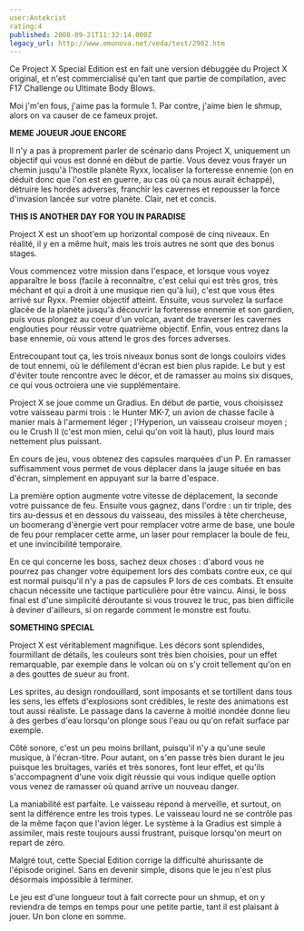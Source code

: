 ```yaml
---
user:Antekrist
rating:4
published: 2008-09-21T11:32:14.000Z
legacy_url: http://www.emunova.net/veda/test/2902.htm
---
```

Ce Project X Special Edition est en fait une version débuggée du Project X original, et n'est commercialisé qu'en tant que partie de compilation, avec F17 Challenge ou Ultimate Body Blows.  

Moi j'm'en fous, j'aime pas la formule 1\. Par contre, j'aime bien le shmup, alors on va causer de ce fameux projet.  

  

**MEME JOUEUR JOUE ENCORE**  

Il n'y a pas à proprement parler de scénario dans Project X, uniquement un objectif qui vous est donné en début de partie. Vous devez vous frayer un chemin jusqu'à l'hostile planète Ryxx, localiser la forteresse ennemie (on en déduit donc que l'on est en guerre, au cas où ça nous aurait échappé), détruire les hordes adverses, franchir les cavernes et repousser la force d'invasion lancée sur votre planète. Clair, net et concis.  

  

**THIS IS ANOTHER DAY FOR YOU IN PARADISE**  

Project X est un shoot'em up horizontal composé de cinq niveaux. En réalité, il y en a même huit, mais les trois autres ne sont que des bonus stages.  

Vous commencez votre mission dans l'espace, et lorsque vous voyez apparaître le boss (facile à reconnaître, c'est celui qui est très gros, très méchant et qui a droit à une musique rien qu'à lui), c'est que vous êtes arrivé sur Ryxx. Premier objectif atteint. Ensuite, vous survolez la surface glacée de la planète jusqu'à découvrir la forteresse ennemie et son gardien, puis vous plongez au coeur d'un volcan, avant de traverser les cavernes englouties pour réussir votre quatrième objectif. Enfin, vous entrez dans la base ennemie, où vous attend le gros des forces adverses.  

Entrecoupant tout ça, les trois niveaux bonus sont de longs couloirs vides de tout ennemi, où le défilement d'écran est bien plus rapide. Le but y est d'éviter toute rencontre avec le décor, et de ramasser au moins six disques, ce qui vous octroiera une vie supplémentaire.  

  

Project X se joue comme un Gradius. En début de partie, vous choisissez votre vaisseau parmi trois : le Hunter MK-7, un avion de chasse facile à manier mais à l'armement léger ; l'Hyperion, un vaisseau croiseur moyen ; ou le Crush II (c'est mon mien, celui qu'on voit là haut), plus lourd mais nettement plus puissant.  

En cours de jeu, vous obtenez des capsules marquées d'un P. En ramasser suffisamment vous permet de vous déplacer dans la jauge située en bas d'écran, simplement en appuyant sur la barre d'espace.  

La première option augmente votre vitesse de déplacement, la seconde votre puissance de feu. Ensuite vous gagnez, dans l'ordre : un tir triple, des tirs au-dessus et en dessous du vaisseau, des missiles à tête chercheuse, un boomerang d'énergie vert pour remplacer votre arme de base, une boule de feu pour remplacer cette arme, un laser pour remplacer la boule de feu, et une invincibilité temporaire.  

En ce qui concerne les boss, sachez deux choses : d'abord vous ne pourrez pas changer votre équipement lors des combats contre eux, ce qui est normal puisqu'il n'y a pas de capsules P lors de ces combats. Et ensuite chacun nécessite une tactique particulière pour être vaincu. Ainsi, le boss final est d'une simplicité déroutante si vous trouvez le truc, pas bien difficile à deviner d'ailleurs, si on regarde comment le monstre est foutu.  

  

**SOMETHING SPECIAL**  

Project X est véritablement magnifique. Les décors sont splendides, fourmillant de détails, les couleurs sont très bien choisies, pour un effet remarquable, par exemple dans le volcan où on s'y croit tellement qu'on en a des gouttes de sueur au front.  

Les sprites, au design rondouillard, sont imposants et se tortillent dans tous les sens, les effets d'explosions sont crédibles, le reste des animations est tout aussi réaliste. Le passage dans la caverne à moitié inondée donne lieu à des gerbes d'eau lorsqu'on plonge sous l'eau ou qu'on refait surface par exemple.  

Côté sonore, c'est un peu moins brillant, puisqu'il n'y a qu'une seule musique, à l'écran-titre. Pour autant, on s'en passe très bien durant le jeu puisque les bruitages, variés et très sonores, font leur effet, et qu'ils s'accompagnent d'une voix digit réussie qui vous indique quelle option vous venez de ramasser où quand arrive un nouveau danger.  

La maniabilité est parfaite. Le vaisseau répond à merveille, et surtout, on sent la différence entre les trois types. Le vaisseau lourd ne se contrôle pas de la même façon que l'avion léger. Le système à la Gradius est simple à assimiler, mais reste toujours aussi frustrant, puisque lorsqu'on meurt on repart de zéro.  

Malgré tout, cette Special Edition corrige la difficulté ahurissante de l'épisode originel. Sans en devenir simple, disons que le jeu n'est plus désormais impossible à terminer.  

Le jeu est d'une longueur tout à fait correcte pour un shmup, et on y reviendra de temps en temps pour une petite partie, tant il est plaisant à jouer. Un bon clone en somme.